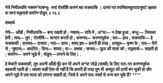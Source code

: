 **नेत्रे निमीलयसि नक्तम²ष्टबन्धु-** **स्त्वं रोरवीषि करुणं बत चक्रवाकि ।** **दास्यं गत वयमिवाच्युतपादजुष्टां** **ङ्क्षक वा स्रजं स्पृहयसे कवरेण वोढुम् ॥ १६॥** 

**शब्दार्थ** 

**नेत्रे—** **आँखें** **; निमीलयसि—** **बन्द रखती हो** **; नक्तम्—** **रात्रि में** **; अ²ष्ट—** **न देखा हुआ** **; बन्धु:—** **जिसका प्रेमी** **; त्वम्—** **तुम** **;** **रोरवीषि—** **क्रन्दन करती हो** **; करुणम्—** **करुणापूर्वक** **; बत—** **हाय** **; चक्रवाकि—** **हे चक्रवाकी** **; दास्यम्—** **दासता** **; गता—** **प्राप्त** **;** **वयम् इव—** **हमारी ही तरह** **; अच्युत—** **कृष्ण के** **; पाद—** **पैरों से** **; जुष्टाम्—** **आदरित** **; किम्—** **शायद** **; वा—** **अथवा** **; स्रजम्—** **फूल** **की माला को** **; स्पृहयसे—** **चाहती हो** **; कवरेण—** **अपने जूड़े में** **; वोढुम्—** **लगाने के लिए।** **.** 

**हे बेचारी चक्रवाकी, तुम अपनी आँखें मूँद कर भी अपने अ²ष्ट जोड़े (साथी) के लिए** **रात-भर करुणापूर्वक बहकती रहती हो। अथवा कहीं ऐसा तो नहीं है कि हमारी ही तरह तुम भी** **अच्युत की दासी बन चुकी हो और अपने जूड़े में उस माला को लगाना चाहती हो, जिसे वे** **अपने पाद-स्पर्श से धन्य कर चुके हैं?** **** 